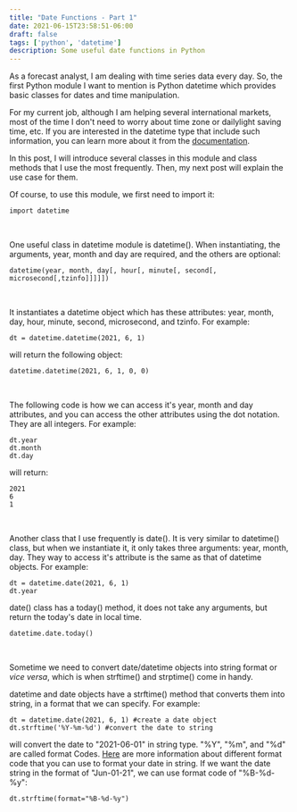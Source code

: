 ```yaml
---
title: "Date Functions - Part 1"
date: 2021-06-15T23:58:51-06:00
draft: false
tags: ['python', 'datetime']
description: Some useful date functions in Python
---
```


As a forecast analyst, I am dealing with time series data every day. So, the first Python module I want to mention is Python datetime which provides basic classes for dates and time manipulation. 

For my current job, although I am helping several international markets, most of the time I don't need to worry about time zone or dailylight saving time, etc. If you are interested in the datetime type that include such information, you can learn more about it from the [documentation](https://docs.python.org/3/library/datetime.html#date-objects).

In this post, I will introduce several classes in this module and class methods that I use the most frequently. Then, my next post will explain the use case for them. 

Of course, to use this module, we first need to import it:
```
import datetime
```
<p>&nbsp;</p>

One useful class in datetime module is datetime(). When instantiating, the arguments, year, month and day are required, and the others are optional:
```
datetime(year, month, day[, hour[, minute[, second[, microsecond[,tzinfo]]]]])
```
<p>&nbsp;</p>

It instantiates a datetime object which has these attributes: year, month, day, hour, minute, second, microsecond, and tzinfo.
For example:
```
dt = datetime.datetime(2021, 6, 1)
```
will return the following object:
```
datetime.datetime(2021, 6, 1, 0, 0)
```
<p>&nbsp;</p>

The following code is how we can access it's year, month and day attributes, and you can access the other attributes using the dot notation. They are all integers.
For example:
```
dt.year
dt.month
dt.day
```
will return:
```
2021
6
1
```
<p>&nbsp;</p>

Another class that I use frequently is date(). It is very similar to datetime() class, but when we instantiate it, it only takes three arguments: year, month, day. They way to access it's attribute is the same as that of datetime objects. 
For example:
```
dt = datetime.date(2021, 6, 1)
dt.year
```

date() class has a today() method, it does not take any arguments, but return the today's date in local time.
```
datetime.date.today()
```
<p>&nbsp;</p>

Sometime we need to convert date/datetime objects into string format or _vice versa_, which is when strftime() and strptime() come in handy.

datetime and date objects have a strftime() method that converts them into string, in a format that we can specify. 
For example:
```
dt = datetime.date(2021, 6, 1) #create a date object
dt.strftime('%Y-%m-%d') #convert the date to string
```
will convert the date to "2021-06-01" in string type. "%Y", "%m", and "%d" are called format Codes. [Here](https://docs.python.org/3/library/datetime.html#strftime-and-strptime-behavior) are more information about different format code that you can use to format your date in string. If we want the date string in the format of "Jun-01-21", we can use format code of "%B-%d-%y":
```
dt.strftime(format="%B-%d-%y")
```
